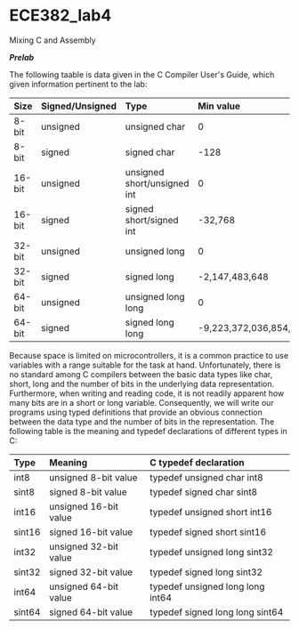ECE382_lab4
===========

Mixing C and Assembly


__*Prelab*__

The following taable is data given in the C Compiler User's Guide, which given information pertinent to the lab:

|__Size__|__Signed/Unsigned__|__Type__|__Min value__|__Max value__|
|:--|:--|:--|:--|:--|
|8-bit|unsigned|unsigned char|0|255|
|8-bit|signed|signed char|-128|127|
|16-bit|unsigned|unsigned short/unsigned int|0|65,535|
|16-bit|signed|signed short/signed int|-32,768|32,767|
|32-bit|unsigned|unsigned long|0|4,294,967,295|
|32-bit|signed|signed long|-2,147,483,648|2,147,483,647|
|64-bit|unsigned|unsigned long long|0|18,446,744,073,709,551,615|
|64-bit|signed|signed long long|-9,223,372,036,854,775,808|9,223,372,036,854,775,807|

Because space is limited on microcontrollers, it is a common practice to use variables with a range suitable for the task at hand. Unfortunately, there is no standard among C compilers between the basic data types like char, short, long and the number of bits in the underlying data representation. Furthermore, when writing and reading code, it is not readily apparent how many bits are in a short or long variable. Consequently, we will write our programs using typed definitions that provide an obvious connection between the data type and the number of bits in the representation. The following table is the meaning and typedef declarations of different types in C:

|__Type__|__Meaning__|__C typedef declaration__|
|:--|:--|:--|
|int8|unsigned 8-bit value|typedef unsigned char int8|
|sint8|signed 8-bit value|typedef signed char sint8|
|int16|unsigned 16-bit value|typedef unsigned short int16|
|sint16|signed 16-bit value|typedef signed short sint16|
|int32|unsigned 32-bit value|typedef unsigned long sint32|
|sint32|signed 32-bit value|typedef signed long sint32|
|int64|unsigned 64-bit value|typedef unsigned long long int64|
|sint64|signed 64-bit value|typedef signed long long sint64|

